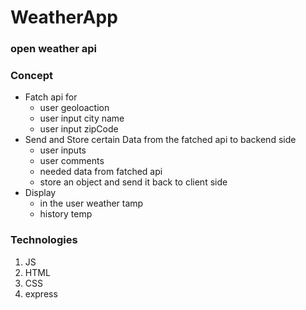 # WeatherApp 

### open weather api


### Concept 
  - Fatch api for 
    - user geoloaction
    - user input city name 
    - user input zipCode
  - Send and Store certain Data from the fatched api to backend side
    - user inputs 
    - user comments
    - needed data from fatched api
    - store an object and send it back to client side
  - Display 
    - in the user weather tamp
    - history temp


### Technologies 
1. JS 
2. HTML
3. CSS
4. express 
